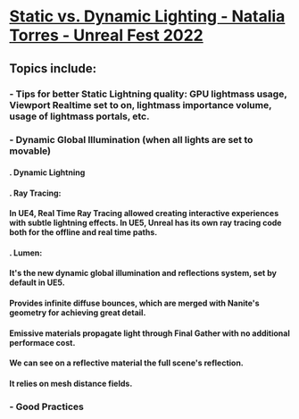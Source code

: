 # [Static vs. Dynamic Lighting - Natalia Torres - Unreal Fest 2022](https://www.youtube.com/watch?v=gqKka4dAyJQ&list=LL6MKUgGZ9Q8c2Ff7GnoRoqA)
## Topics include: 
### - Tips for better Static Lightning quality: GPU lightmass usage, Viewport Realtime set to on, lightmass importance volume, usage of lightmass portals, etc.
### - Dynamic Global Illumination (when all lights are set to movable)
####  . Dynamic Lightning
####  . Ray Tracing: 
####  In UE4, Real Time Ray Tracing allowed creating interactive experiences with subtle lightning effects. In UE5, Unreal has its own ray tracing code both for the offline and real time paths.
####  . Lumen: 
####   It's the new dynamic global illumination and reflections system, set by default in UE5.
####   Provides infinite diffuse bounces, which are merged with Nanite's geometry for achieving great detail.
####   Emissive materials propagate light through Final Gather with no additional performace cost.
####   We can see on a reflective material the full scene's reflection.
####   It relies on mesh distance fields.
### - Good Practices



